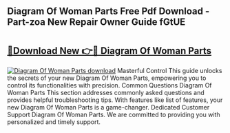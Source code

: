 ## Diagram Of Woman Parts Free Pdf Download - Part-zoa New Repair Owner Guide fGtUE

# <h2><a href="http://dft3hz.blite.top/?on=Diagram+Of+Woman+Parts">🔗Download New 👉🔴 Diagram Of Woman Parts</a></h2>

[![Diagram Of Woman Parts download](https://i.imgur.com/lujVjoI.png)](http://dft3hz.blite.top/?on=Diagram+Of+Woman+Parts)
Masterful Control This guide unlocks the secrets of your new Diagram Of Woman Parts, empowering you to control its functionalities with precision. Common Questions Diagram Of Woman Parts This section addresses commonly asked questions and provides helpful troubleshooting tips. With features like list of features, your new Diagram Of Woman Parts is a game-changer. Dedicated Customer Support Diagram Of Woman Parts. We are committed to providing you with personalized and timely support.
